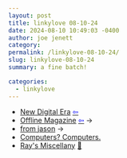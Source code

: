 ```yaml
---
layout: post
title: 𝚕𝚒𝚗𝚔𝚢𝚕𝚘𝚟𝚎 𝟶𝟾-𝟷𝟶-𝟸𝟺
date: 2024-08-10 10:49:03 -0400
author: joe jenett
category: 
permalink: /linkylove-08-10-24/
slug: linkylove-08-10-24
summary: a fine batch!

categories:
  - linkylove
---
```

<ul class="linkylove">
	<li><a title="New Digital Era" href="https://newdigitalera.org/">New Digital Era</a>  <a title="source" href=""><span style="color:blue;">&#8678;</span></a></li>
	<li><a title="Offline Magazine" href="https://offlinemagazine.neocities.org/">Offline Magazine</a>  <a title="source" href=""><span style="color:blue;">&#8678;</span></a> <span title="led to site shown below">&#8594;</span></li>
	<li><a title="jason velazquez" href="https://www.fromjason.xyz/">from jason</a> <span title="led to site shown below">&#8594;</span></li>
	<li><a title="Piper McCorkle" href="https://piperswe.me/">Computers? Computers.</a></li>
	<li><a title="brisray" href="https://brisray.com/">Ray's Miscellany</a> <a title="source" href="https://pinboard.in/u:ramblinggit">📌</a></li>
</ul>
<a style="display:none;" href="https://brid.gy/publish/mastodon"><small>(cross-posted to mastodon)</small></a>